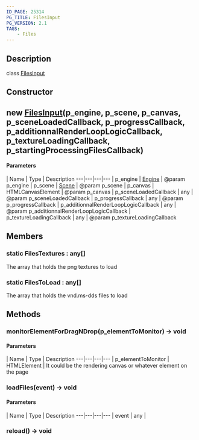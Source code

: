 ```yaml
---
ID_PAGE: 25314
PG_TITLE: FilesInput
PG_VERSION: 2.1
TAGS:
    - Files
---
```

## Description

class [FilesInput](/classes/2.4/FilesInput)



## Constructor

## new [FilesInput](/classes/2.4/FilesInput)(p_engine, p_scene, p_canvas, p_sceneLoadedCallback, p_progressCallback, p_additionnalRenderLoopLogicCallback, p_textureLoadingCallback, p_startingProcessingFilesCallback)



#### Parameters
 | Name | Type | Description
---|---|---|---
 | p_engine | [Engine](/classes/2.4/Engine) |    @param p_engine
 | p_scene | [Scene](/classes/2.4/Scene) |    @param p_scene
 | p_canvas | HTMLCanvasElement |    @param p_canvas
 | p_sceneLoadedCallback | any |    @param p_sceneLoadedCallback
 | p_progressCallback | any |    @param p_progressCallback
 | p_additionnalRenderLoopLogicCallback | any |    @param p_additionnalRenderLoopLogicCallback
 | p_textureLoadingCallback | any |    @param p_textureLoadingCallback
## Members

### static FilesTextures : any[]

The array that holds the png textures to load

### static FilesToLoad : any[]

The array that holds the vnd.ms-dds files to load

## Methods

### monitorElementForDragNDrop(p_elementToMonitor) &rarr; void



#### Parameters
 | Name | Type | Description
---|---|---|---
 | p_elementToMonitor | HTMLElement |    It could be the rendering canvas or whatever element on the page

### loadFiles(event) &rarr; void



#### Parameters
 | Name | Type | Description
---|---|---|---
 | event | any |    

### reload() &rarr; void


